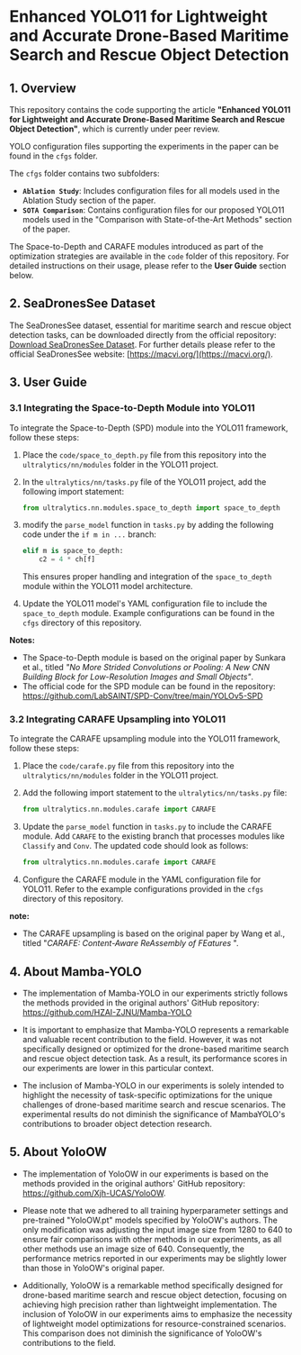 # Enhanced YOLO11 for Lightweight and Accurate Drone-Based Maritime Search and Rescue Object Detection

## 1. Overview

This repository contains the code supporting the article **"Enhanced YOLO11 for Lightweight and Accurate Drone-Based Maritime Search and Rescue Object Detection"**, which is currently under peer review.

YOLO configuration files supporting the experiments in the paper can be found in the `cfgs` folder.

The `cfgs` folder contains two subfolders:

- **`Ablation Study`**: Includes configuration files for all models used in the Ablation Study section of the paper.
- **`SOTA Comparison`**: Contains configuration files for our proposed YOLO11 models used in the "Comparison with State-of-the-Art Methods" section of the paper.

The Space-to-Depth and CARAFE modules introduced as part of the optimization strategies are available in the `code` folder of this repository. For detailed instructions on their usage, please refer to the **User Guide** section below.



## 2. SeaDronesSee Dataset

The SeaDronesSee dataset, essential for maritime search and rescue object detection tasks, can be downloaded directly from the official repository: [Download SeaDronesSee Dataset](https://cloud.cs.uni-tuebingen.de/index.php/s/aJQPHLGnke68M52). For further details please refer to the official SeaDronesSee website: [https://macvi.org/](https://macvi.org/).

## 3. User Guide

### 3.1 Integrating the Space-to-Depth Module into YOLO11

To integrate the Space-to-Depth (SPD) module into the YOLO11 framework, follow these steps:

1. Place the `code/space_to_depth.py` file from this repository into the `ultralytics/nn/modules` folder in the YOLO11 project.

2. In the `ultralytics/nn/tasks.py` file of the YOLO11 project, add the following import statement:
   
   ```python
   from ultralytics.nn.modules.space_to_depth import space_to_depth
   ```

3. modify the `parse_model` function in `tasks.py` by adding the following code under the `if m in ...` branch:
   
   ```python
   elif m is space_to_depth:
       c2 = 4 * ch[f]
   ```
   
   This ensures proper handling and integration of the `space_to_depth` module within the YOLO11 model architecture.

4. Update the YOLO11 model's YAML configuration file to include the `space_to_depth` module. Example configurations can be found in the `cfgs` directory of this repository.

**Notes:**

- The Space-to-Depth module is based on the original paper by Sunkara et al., titled *"No More Strided Convolutions or Pooling: A New CNN Building Block for Low-Resolution Images and Small Objects"*.
- The official code for the SPD module can be found in the repository: https://github.com/LabSAINT/SPD-Conv/tree/main/YOLOv5-SPD

### 3.2 Integrating CARAFE Upsampling into YOLO11

To integrate the CARAFE upsampling module into the YOLO11 framework, follow these steps:

1. Place the `code/carafe.py` file from this repository into the `ultralytics/nn/modules` folder in the YOLO11 project.

2. Add the following import statement to the `ultralytics/nn/tasks.py` file:
   
   ```python
   from ultralytics.nn.modules.carafe import CARAFE
   ```

3. Update the `parse_model` function in `tasks.py` to include the CARAFE module. Add `CARAFE` to the existing branch that processes modules like `Classify` and `Conv`. The updated code should look as follows:
   
   ```python
   from ultralytics.nn.modules.carafe import CARAFE
   ```

4. Configure the CARAFE module in the YAML configuration file for YOLO11. Refer to the example configurations provided in the `cfgs` directory of this repository.

**note:**

- The CARAFE upsampling is based on the original paper by Wang et al., titled "*CARAFE: Content-Aware ReAssembly of FEatures* ".

## 4. About Mamba-YOLO

- The implementation of Mamba-YOLO in our experiments strictly follows the methods provided in the original authors' GitHub repository: https://github.com/HZAI-ZJNU/Mamba-YOLO

- It is important to emphasize that Mamba-YOLO represents a remarkable and valuable recent contribution to the field. However, it was not specifically designed or optimized for the drone-based maritime search and rescue object detection task. As a result, its performance scores in our experiments are lower in this particular context.

- The inclusion of Mamba-YOLO in our experiments is solely intended to highlight the necessity of task-specific optimizations for the unique challenges of drone-based maritime search and rescue scenarios. The experimental results do not diminish the significance of MambaYOLO's contributions to broader object detection research.

## 5. About YoloOW

- The implementation of YoloOW in our experiments is based on the methods provided in the original authors' GitHub repository: https://github.com/Xjh-UCAS/YoloOW.

- Please note that we adhered to all training hyperparameter settings and pre-trained "YoloOW.pt" models specified by YoloOW's authors. The only modification was adjusting the input image size from 1280 to 640 to ensure fair comparisons with other methods in our experiments, as all other methods use an image size of 640. Consequently, the performance metrics reported in our experiments may be slightly lower than those in YoloOW's original paper.

- Additionally, YoloOW is a remarkable method specifically designed for drone-based maritime search and rescue object detection, focusing on achieving high precision rather than lightweight implementation. The inclusion of YoloOW in our experiments aims to emphasize the necessity of lightweight model optimizations for resource-constrained scenarios. This comparison does not diminish the significance of YoloOW's contributions to the field.